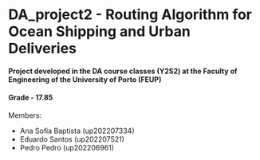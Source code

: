 # DA_project2 - Routing Algorithm for Ocean Shipping and Urban Deliveries

#### Project developed in the DA course classes (Y2S2) at the Faculty of Engineering of the University of Porto (FEUP)

#### Grade - 17.85


Members:

- Ana Sofia Baptista (up202207334)
- Eduardo Santos (up202207521)
- Pedro Pedro (up202206961)
